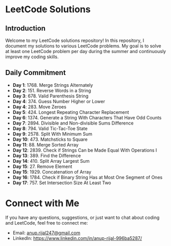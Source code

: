 # LeetCode Solutions

## Introduction

Welcome to my LeetCode solutions repository! In this repository, I document my solutions to various LeetCode problems. My goal is to solve at least one LeetCode problem per day during the summer and continuously improve my coding skills.

## Daily Commitment

- **Day 1**: 1768. Merge Strings Alternately
- **Day 2**: 151. Reverse Words in a String
- **Day 3**: 678. Valid Parenthesis String
- **Day 4**: 374. Guess Number Higher or Lower
- **Day 4**: 283. Move Zeroes
- **Day 5**: 424. Longest Repeating Character Replacement
- **Day 6**: 1374. Generate a String With Characters That Have Odd Counts
- **Day 7**: 2894. Divisible and Non-divisible Sums Difference
- **Day 8**: 794. Valid Tic-Tac-Toe State
- **Day 9**: 2578. Split With Minimum Sum
- **Day 10**: 473. Matchsticks to Square
- **Day 11**: 88. Merge Sorted Array
- **Day 12**: 2839. Check if Strings Can be Made Equal With Operations I
- **Day 13**: 389. Find the Difference
- **Day 14**: 410. Split Array Largest Sum
- **Day 15**: 27. Remove Element
- **Day 15**: 1929. Concatenation of Array
- **Day 16**: 1784. Check if Binary String Has at Most One Segment of Ones
- **Day 17**: 757. Set Intersection Size At Least Two

# Connect with Me

If you have any questions, suggestions, or just want to chat about coding and LeetCode, feel free to connect me:

- Email: anup.rijal247@gmail.com
- LinkedIn: https://www.linkedin.com/in/anup-rijal-996ba5287/
